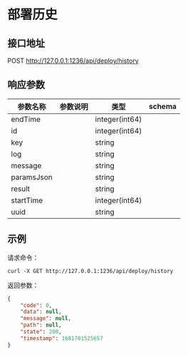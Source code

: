 # 部署历史


## 接口地址

POST http://127.0.0.1:1236/api/deploy/history

## 响应参数
| 参数名称   | 参数说明 | 类型           | schema |
| ---------- | -------- | -------------- | ------ |
| endTime    |          | integer(int64) |        |
| id         |          | integer(int64) |        |
| key        |          | string         |        |
| log        |          | string         |        |
| message    |          | string         |        |
| paramsJson |          | string         |        |
| result     |          | string         |        |
| startTime  |          | integer(int64) |        |
| uuid       |          | string         |        |

## 示例

请求命令：

```console
curl -X GET http://127.0.0.1:1236/api/deploy/history
```

返回参数：

```json
{
    "code": 0,
    "data": null,
    "message": null,
    "path": null,
    "state": 200,
    "timestamp": 1681701525657
}
```
